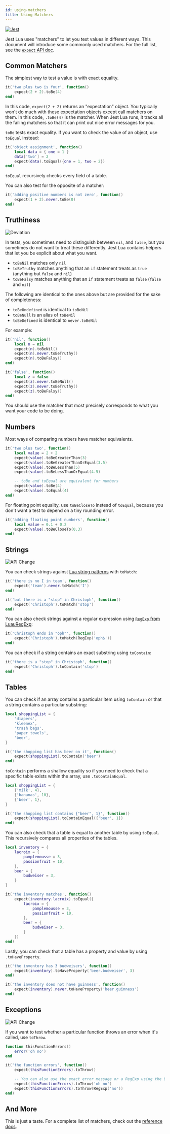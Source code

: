 ```yaml
---
id: using-matchers
title: Using Matchers
---
```


<p><a href='https://jestjs.io/docs/27.x/using-matchers' target="_blank"><img alt='Jest' src='img/jestjs.svg'/></a></p>

Jest Lua uses "matchers" to let you test values in different ways. This document will introduce some commonly used matchers. For the full list, see the [`expect` API doc](expect).

## Common Matchers

The simplest way to test a value is with exact equality.

```lua
it('two plus two is four', function()
	expect(2 + 2).toBe(4)
end)
```

In this code, `expect(2 + 2)` returns an "expectation" object. You typically won't do much with these expectation objects except call matchers on them. In this code, `.toBe(4)` is the matcher. When Jest Lua runs, it tracks all the failing matchers so that it can print out nice error messages for you.

`toBe` tests exact equality. If you want to check the value of an object, use `toEqual` instead:

```lua
it('object assignment', function()
	local data = { one = 1 }
	data['two'] = 2
	expect(data).toEqual({one = 1, two = 2})
end)
```

`toEqual` recursively checks every field of a table.

You can also test for the opposite of a matcher:

```lua
it('adding positive numbers is not zero', function()
	expect(1 + 2).never.toBe(0)
end)
```

## Truthiness
![Deviation](/img/deviation.svg)

In tests, you sometimes need to distinguish between `nil`, and `false`, but you sometimes do not want to treat these differently. Jest Lua contains helpers that let you be explicit about what you want.

- `toBeNil` matches only `nil`
- `toBeTruthy` matches anything that an `if` statement treats as `true` (anything but `false` and `nil`)
- `toBeFalsy` matches anything that an `if` statement treats as `false` (`false` and `nil`)

The following are identical to the ones above but are provided for the sake of completeness:
- `toBeUndefined` is identical to `toBeNil`
- `toBeNull` is an alias of `toBeNil`
- `toBeDefined` is identical to `never.toBeNil`

For example:

```lua
it('nil', function()
	local n = nil
	expect(n).toBeNil()
	expect(n).never.toBeTruthy()
	expect(n).toBeFalsy()
end)

it('false', function()
	local z = false
	expect(z).never.toBeNull()
	expect(z).never.toBeTruthy()
	expect(z).toBeFalsy()
end)
```

You should use the matcher that most precisely corresponds to what you want your code to be doing.

## Numbers

Most ways of comparing numbers have matcher equivalents.

```lua
it('two plus two', function()
	local value = 2 + 2
	expect(value).toBeGreaterThan(3)
	expect(value).toBeGreaterThanOrEqual(3.5)
	expect(value).toBeLessThan(5)
	expect(value).toBeLessThanOrEqual(4.5)

	-- toBe and toEqual are equivalent for numbers
	expect(value).toBe(4)
	expect(value).toEqual(4)
end)
```

For floating point equality, use `toBeCloseTo` instead of `toEqual`, because you don't want a test to depend on a tiny rounding error.

```lua
it('adding floating point numbers', function()
	local value = 0.1 + 0.2
	expect(value).toBeCloseTo(0.3)
end)
```

## Strings
![API Change](/img/apichange.svg)

You can check strings against [Lua string patterns](https://developer.roblox.com/en-us/articles/string-patterns-reference) with `toMatch`:

```lua
it('there is no I in team', function()
	expect('team').never.toMatch('I')
end)

it('but there is a "stop" in Christoph', function()
	expect('Christoph').toMatch('stop')
end)
```

You can also check strings against a regular expression using [`RegExp` from LuauRegExp](expect#regexp):

```lua
it('Christoph ends in "oph"', function()
	expect('Christoph').toMatch(RegExp('oph$'))
end)
```

You can check if a string contains an exact substring using `toContain`:
```lua
it('there is a "stop" in Christoph', function()
	expect('Christoph').toContain('stop')
end)
```

## Tables

You can check if an array contains a particular item using `toContain` or that a string contains a particular substring:

```lua
local shoppingList = {
	'diapers',
	'kleenex',
	'trash bags',
	'paper towels',
	'beer',
}

it('the shopping list has beer on it', function()
	expect(shoppingList).toContain('beer')
end)
```

`toContain` performs a shallow equality so if you need to check that a specific table exists within the array, use `.toContainEqual`.
```lua
local shoppingList = {
	{'milk', 4},
	{'bananas', 10},
	{'beer', 1},
}

it('the shopping list contains {"beer", 1}', function()
	expect(shoppingList).toContainEqual({'beer', 1})
end)
```

You can also check that a table is equal to another table by using `toEqual`. This recursively compares all properties of the tables.

```lua
local inventory = {
	lacroix = {
		pamplemousse = 3,
		passionfruit = 10,
	},
	beer = {
		budweiser = 3,
	}
}

it('the inventory matches', function()
	expect(inventory.lacroix).toEqual({
		lacroix = {
			pamplemousse = 3,
			passionfruit = 10,
		},
		beer = {
			budweiser = 3,
		}
	})
end)
```

Lastly, you can check that a table has a property and value by using `.toHaveProperty`.
```lua
it('the inventory has 3 budweisers', function()
	expect(inventory).toHaveProperty('beer.budweiser', 3)
end)

it('the inventory does not have guinness', function()
	expect(inventory).never.toHaveProperty('beer.guinness')
end)
```

## Exceptions
![API Change](/img/apichange.svg)

If you want to test whether a particular function throws an error when it's called, use `toThrow`.

```lua
function thisFunctionErrors()
	error('oh no')
end

it('the function errors', function()
	expect(thisFunctionErrors).toThrow()

	-- You can also use the exact error message or a RegExp using the LuauRegExp library
	expect(thisFunctionErrors).toThrow('oh no')
	expect(thisFunctionErrors).toThrow(RegExp('no'))
end)
```

## And More

This is just a taste. For a complete list of matchers, check out the [reference docs](expect).
